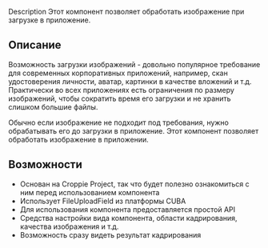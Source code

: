 Description
Этот компонент позволяет обработать изображение при загрузке в приложение.

## Описание 

Возможность загрузки изображений - довольно популярное требование для современных корпоративных приложений, например, скан удостоверения личности, аватар, картинки в качестве вложений и т.д. Практически во всех приложениях есть ограничения по размеру изображений, чтобы сократить время его загрузки и не хранить слишком большие файлы. 

Обычно если изображение не подходит под требования, нужно обрабатывать его до загрузки в приложение. Этот компонент позволяет обработать изображение в приложении.

## Возможности

- Основан на Croppie Project, так что будет полезно ознакомиться с ним перед использованием компонента 
- Использует FileUploadField из платформы CUBA
- Для использования компонента предоставляется простой API 
- Средства настройки вида компонента, области кадрирования, качества изображения и т.д. 
- Возможность сразу видеть результат кадрирования 